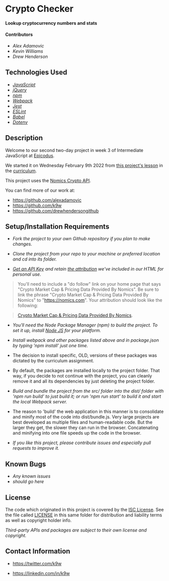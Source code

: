 # Crypto Checker

#### Lookup cryptocurrency numbers and stats

#### Contributors

 * _Alex Adamovic_
 * _Kevin Williams_
 * _Drew Henderson_

## Technologies Used

* _[JavaScript](https://developer.mozilla.org/en-US/docs/Web/JavaScript)_
* _[jQuery](https://jquery.com/)_
* _[npm](https://www.npmjs.com)_
* _[Webpack](https://webpack.js.org)_
* _[Jest](https://jestjs.io)_
* _[ESLint](https://eslint.org)_
* _[Babel](https://babeljs.io)_
* _[Dotenv](https://www.npmjs.com/package/dotenv)_

## Description

Welcome to our second two-day project in week 3 of Intermediate JavaScript at
[Epicodus](https://epicodus.com).

We started it on Wednesday February 9th 2022 from [this project's
lesson](https://www.learnhowtoprogram.com/intermediate-javascript/asynchrony-and-apis/martian-weather-bike-index-api-of-choice-two-day-project)
in the [curriculum](https://learnhowtoprogram.com/).

This project uses the [Nomics Crypto API](https://p.nomics.com/cryptocurrency-bitcoin-api).

You can find more of our work at:

* https://github.com/alexadamovic
* https://github.com/k9w
* https://github.com/drewhendersongithub

## Setup/Installation Requirements

* _Fork the project to your own Github repository if you plan to make
  changes._

* _Clone the project from your repo to your machine or preferred
  location and cd into its folder._

* _[Get an API Key](https://p.nomics.com/cryptocurrency-bitcoin-api) and retain [the attribution](https://p.nomics.com/pricing#attribution) we've included in our HTML for personal use._


> You'll need to include a "do follow" link on your home page that says "Crypto Market Cap & Pricing Data Provided By Nomics". Be sure to link the phrase "Crypto Market Cap & Pricing Data Provided By Nomics" to "https://nomics.com". Your attribution should look like the following:

> [Crypto Market Cap & Pricing Data Provided By Nomics](https://nomics.com).



* _You'll need the Node Package Manager (npm) to build the project. To set it up, install [Node JS](https://nodejs.org) for your platform._

* _Install webpack and other packages listed above and in package.json
  by typing 'npm install' just one time._

* The decision to install specific, OLD, versions of these packages
  was dictated by the curriculum assignment.

* By default, the packages are installed locally to the project
  folder. That way, if you decide to not continue with the project,
  you can cleanly remove it and all its dependencies by just deleting
  the project folder.

* _Build and bundle the project from the src/ folder into the dist/
  folder with 'npm run build' to just build it; or run 'npm run start' to
  build it and start the local Webpack server._

* The reason to 'build' the web application in this manner is to
  consolidate and minify most of the code into dist/bundle.js. Very
  large projects are best developed as multiple files and
  human-readable code. But the larger they get, the slower they can
  run in the browser.  Concatenating and minifying into one file
  speeds up the code in the browser.

* _If you like this project, please contribute issues and especially
  pull requests to improve it._

## Known Bugs

* _Any known issues_
* _should go here_

## License

The code which originated in this project is covered by the [ISC
License](https://choosealicense.com/licenses/isc). See the file called
[LICENSE](https://github.com/k9w/crypto-checker/blob/main/LICENSE) in
this same folder for distribution and liability terms as well as
copyright holder info.

_Third-party APIs and packages are subject to their own license and
copyright._

## Contact Information

 - <https://twitter.com/k9w>

 - <https://linkedin.com/in/k9w>
